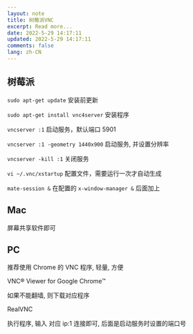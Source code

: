 ```yaml
---
layout: note
title: 树莓派VNC
excerpt: Read more...
date: 2022-5-29 14:17:11
updated: 2022-5-29 14:17:11
comments: false
lang: zh-CN
---
```



## 树莓派

`sudo apt-get update` 安装前更新

`sudo apt-get install vnc4server` 安装程序

`vncserver :1` 启动服务，默认端口 5901

`vncserver :1 -geometry 1440x900` 启动服务, 并设置分辨率

`vncserver -kill :1` 关闭服务

`vi ~/.vnc/xstartup` 配置文件，需要运行一次才自动生成

`mate-session &` 在配置的 `x-window-manager &` 后面加上

## Mac

屏幕共享软件即可

## PC

推荐使用 Chrome 的 VNC 程序, 轻量, 方便

VNC® Viewer for Google Chrome™

如果不能翻墙, 则下载对应程序

RealVNC

执行程序, 输入 对应 ip:1 连接即可, 后面是启动服务时设置的端口号
  